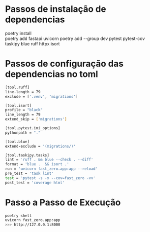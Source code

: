 # Passos de instalação de dependencias
poetry install  
poetry add fastapi uvicorn
poetry add --group dev pytest pytest-cov taskipy blue ruff httpx isort

# Passos de configuração das dependencias no toml
```sh
[tool.ruff]
line-length = 79
exclude = ['.venv', 'migrations']

[tool.isort]
profile = "black"
line_length = 79
extend_skip = ['migrations']

[tool.pytest.ini_options]
pythonpath = "."

[tool.blue]
extend-exclude = '(migrations/)'

[tool.taskipy.tasks]
lint = 'ruff . && blue --check . --diff'
format = 'blue .  && isort .'
run = 'uvicorn fast_zero.app:app --reload'
pre_test = 'task lint'
test = 'pytest -s -x --cov=fast_zero -vv'
post_test = 'coverage html'
```

# Passo a Passo de Execução

```sh
poetry shell
uvicorn fast_zero.app:app
>>> http://127.0.0.1:8000
```
